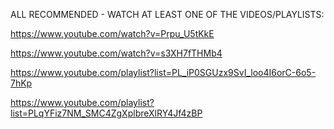 ALL RECOMMENDED - WATCH AT LEAST ONE OF THE VIDEOS/PLAYLISTS:

https://www.youtube.com/watch?v=Prpu_U5tKkE

https://www.youtube.com/watch?v=s3XH7fTHMb4

https://www.youtube.com/playlist?list=PL_iP0SGUzx9SvI_loo4I6orC-6o5-7hKp

https://www.youtube.com/playlist?list=PLqYFiz7NM_SMC4ZgXplbreXlRY4Jf4zBP
